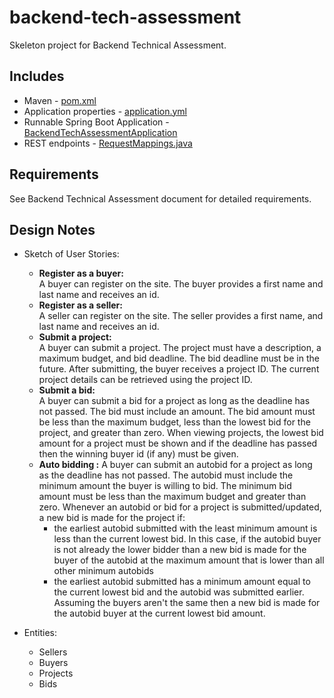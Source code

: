 # backend-tech-assessment

Skeleton project for Backend Technical Assessment.

Includes
--------
- Maven - [pom.xml](pom.xml)
- Application properties - [application.yml](src/main/resources/application.yml)
- Runnable Spring Boot Application - [BackendTechAssessmentApplication](src/main/java/com/intuit/cg/backendtechassessment/BackendTechAssessmentApplication.java)
- REST endpoints - [RequestMappings.java](src/main/java/com/intuit/cg/backendtechassessment/controller/requestmappings/RequestMappings.java)

Requirements
------------
See Backend Technical Assessment document for detailed requirements.



Design Notes
------------
* Sketch of User Stories:
    * **Register as a buyer:**   
    A buyer can register on the site. The buyer provides a first name and last name and receives an id. 
    * **Register as a seller:**   
    A seller can register on the site. The seller provides a first name, and last name and receives an id. 
    * **Submit a project:**  
    A buyer can submit a project. The project must have a description, a maximum budget, and bid deadline. 
    The bid deadline must be in the future. After submitting, the buyer receives a project ID. The current 
    project details can be retrieved using the project ID.
    * **Submit a bid:**  
    A buyer can submit a bid for a project as long as the deadline has not passed. The bid must include an 
    amount. The bid amount must be less than the maximum budget, less than the lowest bid for the project,
    and greater than zero. When viewing projects, the lowest bid amount for a project must be shown and
    if the deadline has passed then the winning buyer id (if any) must be given.
    * **Auto bidding :**
    A buyer can submit an autobid for a project as long as the deadline has not passed. The autobid must
    include the minimum amount the buyer is willing to bid. The minimum bid amount must be less than the
    maximum budget and greater than zero. Whenever an autobid or bid for a project is submitted/updated,
    a new bid is made for the project if:
        * the earliest autobid submitted with the least minimum amount is less than the current lowest bid. 
          In this case, if the autobid buyer is not already the lower bidder than a new bid is made for 
          the buyer of the autobid at the maximum amount that is lower than all other minimum autobids
        * the earliest autobid submitted has a minimum amount equal to the current lowest bid and the autobid
          was submitted earlier. Assuming the buyers aren't the same then a new bid is made for the autobid
          buyer at the current lowest bid amount.
    
* Entities:
    * Sellers
    * Buyers
    * Projects
    * Bids
